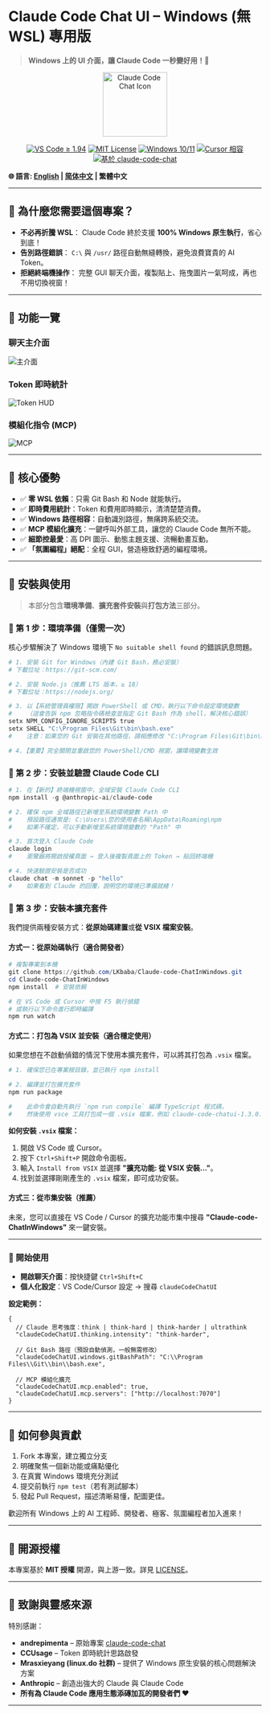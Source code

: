 # Claude Code Chat UI – Windows (無 WSL) 專用版

> **Windows 上的 UI 介面，讓 Claude Code 一秒變好用！🚀**

<div align="center">
  <img src="icon.png" alt="Claude Code Chat Icon" width="128" height="128">

  <!-- Badges -->
  <a href="https://code.visualstudio.com/"><img src="https://img.shields.io/badge/VS%20Code-%E2%89%A51.94-blue" alt="VS Code ≥ 1.94"></a> <a href="LICENSE"><img src="https://img.shields.io/badge/License-MIT-green" alt="MIT License"></a> <a href="https://www.microsoft.com/windows"><img src="https://img.shields.io/badge/Windows-10%20%7C%2011-blue" alt="Windows 10/11"></a> <a href="https://cursor.sh/"><img src="https://img.shields.io/badge/Cursor-相容-purple" alt="Cursor 相容"></a> <a href="https://github.com/andrepimenta/claude-code-chat"><img src="https://img.shields.io/badge/基於-claude--code--chat-orange" alt="基於 claude-code-chat"></a>
</div>

**🌐 語言: [English](./README.md) | [简体中文](./README.zh-CN.md) | 繁體中文**

---

## 🚩 為什麼您需要這個專案？

* **不必再折騰 WSL**：
    Claude Code 終於支援 **100% Windows 原生執行**，省心到底！
* **告別路徑錯誤**：
    `C:\` 與 `/usr/` 路徑自動無縫轉換，避免浪費寶貴的 AI Token。
* **拒絕終端機操作**：
    完整 GUI 聊天介面，複製貼上、拖曳圖片一氣呵成，再也不用切換視窗！

---

## 📸 功能一覽

### **聊天主介面**

![主介面](docs/assets/ui.png)

### **Token 即時統計**

![Token HUD](docs/assets/token.png)

### **模組化指令 (MCP)**

![MCP](docs/assets/mcp.png)

---

## 🎯 核心優勢

* ✅ **零 WSL 依賴**：只需 Git Bash 和 Node 就能執行。
* ✅ **即時費用統計**：Token 和費用即時顯示，清清楚楚消費。
* ✅ **Windows 路徑相容**：自動識別路徑，無痛跨系統交流。
* ✅ **MCP 模組化擴充**：一鍵呼叫外部工具，讓您的 Claude Code 無所不能。
* ✅ **細節控最愛**：高 DPI 圖示、動態主題支援、流暢動畫互動。
* ✅ **「氛圍編程」絕配**：全程 GUI，營造極致舒適的編程環境。

---

## 🚀 安裝與使用

> 本部分包含**環境準備**、**擴充套件安裝**與**打包方法**三部分。

### 🔹 第 1 步：環境準備（僅需一次）

核心步驟解決了 Windows 環境下 `No suitable shell found` 的錯誤訊息問題。

```powershell
# 1. 安裝 Git for Windows（內建 Git Bash，務必安裝）
# 下載位址：https://git-scm.com/

# 2. 安裝 Node.js（推薦 LTS 版本，≥ 18）
# 下載位址：https://nodejs.org/

# 3. 以【系統管理員權限】開啟 PowerShell 或 CMD，執行以下命令設定環境變數
#    （這會告訴 npm 忽略指令碼檢查並指定 Git Bash 作為 shell，解決核心錯誤）
setx NPM_CONFIG_IGNORE_SCRIPTS true
setx SHELL "C:\Program Files\Git\bin\bash.exe"
#    注意：如果您的 Git 安裝在其他路徑，請相應修改 "C:\Program Files\Git\bin\bash.exe"

# 4.【重要】完全關閉並重啟您的 PowerShell/CMD 視窗，讓環境變數生效
```

### 🔹 第 2 步：安裝並驗證 Claude Code CLI

```powershell
# 1. 在【新的】終端機視窗中，全域安裝 Claude Code CLI
npm install -g @anthropic-ai/claude-code

# 2. 確保 npm 全域路徑已新增至系統環境變數 Path 中
#    預設路徑通常是: C:\Users\您的使用者名稱\AppData\Roaming\npm
#    如果不確定，可以手動新增至系統環境變數的 "Path" 中

# 3. 首次登入 Claude Code
claude login
#    瀏覽器將開啟授權頁面 → 登入後複製頁面上的 Token → 貼回終端機

# 4. 快速驗證安裝是否成功
claude chat -m sonnet -p "hello"
#    如果看到 Claude 的回覆，說明您的環境已準備就緒！
```

### 🔹 第 3 步：安裝本擴充套件

我們提供兩種安裝方式：**從原始碼建置**或**從 VSIX 檔案安裝**。

#### 方式一：從原始碼執行（適合開發者）

```powershell
# 複製專案到本機
git clone https://github.com/LKbaba/Claude-code-ChatInWindows.git
cd Claude-code-ChatInWindows
npm install  # 安裝依賴

# 在 VS Code 或 Cursor 中按 F5 執行偵錯
# 或執行以下命令進行即時編譯
npm run watch
```

#### 方式二：打包為 VSIX 並安裝（適合穩定使用）

如果您想在不啟動偵錯的情況下使用本擴充套件，可以將其打包為 `.vsix` 檔案。

```powershell
# 1. 確保您已在專案根目錄，並已執行 npm install

# 2. 編譯並打包擴充套件
npm run package

#    此命令會自動先執行 `npm run compile` 編譯 TypeScript 程式碼，
#    然後使用 vsce 工具打包成一個 .vsix 檔案，例如 claude-code-chatui-1.3.0.vsix
```

**如何安裝 `.vsix` 檔案：**

1. 開啟 VS Code 或 Cursor。
2. 按下 `Ctrl+Shift+P` 開啟命令面板。
3. 輸入 `Install from VSIX` 並選擇 **"擴充功能: 從 VSIX 安裝..."**。
4. 找到並選擇剛剛產生的 `.vsix` 檔案，即可成功安裝。

#### 方式三：從市集安裝（推薦）

未來，您可以直接在 VS Code / Cursor 的擴充功能市集中搜尋 **"Claude-code-ChatInWindows"** 來一鍵安裝。

---

### 🎉 開始使用

* **開啟聊天介面**：按快捷鍵 `Ctrl+Shift+C`
* **個人化設定**：VS Code/Cursor 設定 → 搜尋 `claudeCodeChatUI`

**設定範例：**

```jsonc
{
  // Claude 思考強度：think | think-hard | think-harder | ultrathink
  "claudeCodeChatUI.thinking.intensity": "think-harder",

  // Git Bash 路徑（預設自動偵測，一般無需修改）
  "claudeCodeChatUI.windows.gitBashPath": "C:\\Program Files\\Git\\bin\\bash.exe",

  // MCP 模組化擴充
  "claudeCodeChatUI.mcp.enabled": true,
  "claudeCodeChatUI.mcp.servers": ["http://localhost:7070"]
}
```

---

## 🤝 如何參與貢獻

1. Fork 本專案，建立獨立分支
2. 明確聚焦一個新功能或痛點優化
3. 在真實 Windows 環境充分測試
4. 提交前執行 `npm test`（若有測試腳本）
5. 發起 Pull Request，描述清晰易懂，配圖更佳。

歡迎所有 Windows 上的 AI 工程師、開發者、極客、氛圍編程者加入進來！

---

## 📝 開源授權

本專案基於 **MIT 授權** 開源，與上游一致。詳見 [LICENSE](LICENSE)。

---

## 🙏 致謝與靈感來源

特別感謝：

* **andrepimenta** – 原始專案 [claude-code-chat](https://github.com/andrepimenta/claude-code-chat)
* **CCUsage** – Token 即時統計思路啟發
* **Mrasxieyang (linux.do 社群)** – 提供了 Windows 原生安裝的核心問題解決方案
* **Anthropic** – 創造出強大的 Claude 與 Claude Code
* **所有為 Claude Code 應用生態添磚加瓦的開發者們 ❤️**

---
